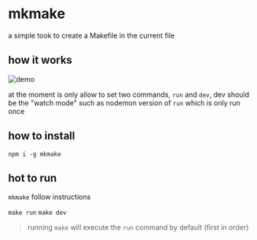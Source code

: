 # mkmake

a simple took to create a Makefile in the current file

## how it works

![demo](https://user-images.githubusercontent.com/4562878/68478472-3b039e00-0230-11ea-9370-611770c122b8.gif)

at the moment is only allow to set two commands, `run` and `dev`, dev should be the "watch mode" such as nodemon version of `run` which is only run once

## how to install

`npm i -g mkmake`

## hot to run

`mkmake`
follow instructions

`make run`
`make dev`

> running `make` will execute the `run` command by default (first in order)
